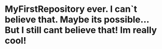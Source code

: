 # MyFirstRepository ever. I can`t believe that. Maybe its possible... But I still cant believe that! Im really cool!
